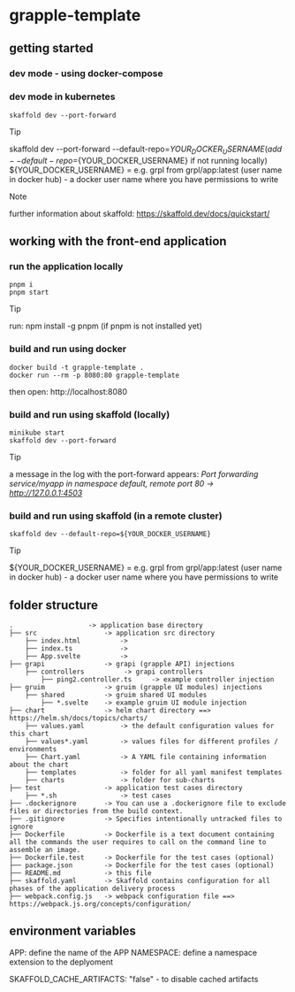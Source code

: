 # grapple-template


## getting started

### dev mode - using docker-compose




### dev mode in kubernetes
    skaffold dev --port-forward 

> [!TIP]
> skaffold dev --port-forward --default-repo=${YOUR_DOCKER_USERNAME} 
> (add --default-repo=${YOUR_DOCKER_USERNAME} if not running locally)
> ${YOUR_DOCKER_USERNAME} = e.g. grpl from grpl/app:latest (user name in docker hub) - a docker user name where you have permissions to write

> [!NOTE]
> further information about skaffold:
> https://skaffold.dev/docs/quickstart/


## working with the front-end application

### run the application locally
    pnpm i 
    pnpm start

> [!TIP]
> run:
> npm install -g pnpm
> (if pnpm is not installed yet)


### build and run using docker
    docker build -t grapple-template .
    docker run --rm -p 8080:80 grapple-template

then open:
http://localhost:8080



### build and run using skaffold (locally)
    minikube start
    skaffold dev --port-forward

> [!TIP]
> a message in the log with the port-forward appears:
> *Port forwarding service/myapp in namespace default, remote port 80 -> http://127.0.0.1:4503*


### build and run using skaffold (in a remote cluster)
    skaffold dev --default-repo=${YOUR_DOCKER_USERNAME} 

> [!TIP]
> ${YOUR_DOCKER_USERNAME} = e.g. grpl from grpl/app:latest (user name in docker hub) - a docker user name where you have permissions to write

## folder structure

    .                   -> application base directory
    ├── src                 -> application src directory
        ├── index.html          -> 
        ├── index.ts            -> 
        ├── App.svelte          -> 
    ├── grapi               -> grapi (grapple API) injections
        ├── controllers          -> grapi controllers
            ├── ping2.controller.ts     -> example controller injection
    ├── gruim               -> gruim (grapple UI modules) injections
        ├── shared          -> gruim shared UI modules 
            ├── *.svelte    -> example gruim UI module injection
    ├── chart               -> helm chart directory ==> https://helm.sh/docs/topics/charts/
        ├── values.yaml         -> the default configuration values for this chart
        ├── values*.yaml        -> values files for different profiles / environments
        ├── Chart.yaml          -> A YAML file containing information about the chart
        ├── templates           -> folder for all yaml manifest templates
        ├── charts              -> folder for sub-charts
    ├── test                -> application test cases directory
        ├── *.sh                -> test cases
    ├── .dockerignore       -> You can use a .dockerignore file to exclude files or directories from the build context.
    ├── .gitignore          -> Specifies intentionally untracked files to ignore
    ├── Dockerfile          -> Dockerfile is a text document containing all the commands the user requires to call on the command line to assemble an image.
    ├── Dockerfile.test     -> Dockerfile for the test cases (optional)
    ├── package.json        -> Dockerfile for the test cases (optional)
    ├── README.md           -> this file
    ├── skaffold.yaml       -> Skaffold contains configuration for all phases of the application delivery process
    ├── webpack.config.js   -> webpack configuration file ==> https://webpack.js.org/concepts/configuration/


## environment variables

APP: define the name of the APP
NAMESPACE: define a namespace extension to the deplyoment

SKAFFOLD_CACHE_ARTIFACTS: "false" - to disable cached artifacts
